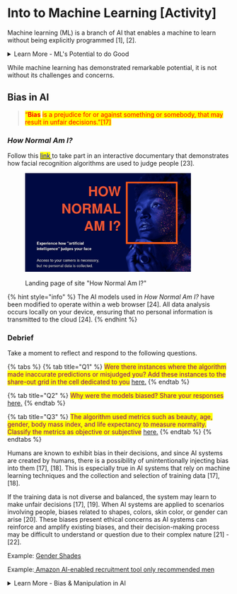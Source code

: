 # Into to Machine Learning \[Activity]

Machine learning (ML) is a branch of AI that enables a machine to learn without being explicitly programmed ​\[1]​, ​\[2]​.

<details>

<summary>Learn More - ML's Potential to do Good </summary>

Machine learning offers a wide range of benefits across various domains, such as: &#x20;

* **Data-driven insights:** Machine learning enables the analysis of complex data to extract valuable insights and patterns that may be difficult for humans to identify, leading to informed decision-making and improved outcomes ​\[3]​.

&#x20;           Example: [Augmented analytics](https://www.fastcompany.com/90848153/how-retailers-can-leverage-next-generation-business-intelligence-and-augmented-analytics-in-2023) &#x20;

* **Automation and efficiency:** Machine learning automates repetitive tasks, reducing manual effort and increasing productivity. It streamlines processes, leading to improved efficiency and cost savings ​\[4]​.&#x20;

&#x20;           Example: [Intelligent supply chains](https://www.supplychainbrain.com/blogs/1-think-tank/post/37343-building-intelligent-supply-chains-with-machine-learning)&#x20;

* **Enhanced accuracy and precision:** Machine learning algorithms excel at tasks such as image and speech recognition, natural language processing, and predictive analytics, leading to higher accuracy and precision in various applications ​\[5]​ - ​\[6]​.

&#x20;           Example: [Precision fermentation](https://www.foodingredientsfirst.com/news/live-green-leverages-ai-powered-precision-fermentation-to-replace-animal-based-and-artificial-ingredients.html)&#x20;

&#x20;           Example: [Precision farming](https://hellofuture.orange.com/en/precision-agriculture-ai-enters-the-field/)&#x20;

* **Personalized experiences:** Machine learning enables personalized recommendations and experiences by understanding individual preferences, improving user satisfaction, and driving customer loyalty ​\[7]​, ​\[8]​.

&#x20;           Example: [Personalized learning](https://hellofuture.orange.com/en/school-learning-and-ai-personalized-lessons-and-real-time-corrections/)&#x20;

* **Real-time fraud detection:** Machine learning algorithms can detect fraudulent activities by analyzing patterns and anomalies in transaction data, providing real-time fraud prevention and safeguarding financial systems​\[7]​, ​\[9]​.

&#x20;           Example: [Fraud detection](https://citylife.capetown/uncategorized/the-role-of-data-science-in-cybersecurity-and-fraud-detection/69236/) &#x20;

* **Advanced healthcare diagnostics:** Machine learning aids in early disease detection and diagnosis by analyzing medical records, imaging data, and genetic information, enabling timely intervention and improved patient outcomes ​\[13]​.

&#x20;           Example: [Rare Disease Diagnosis](https://healthitanalytics.com/news/machine-learning-approach-aims-to-optimize-rare-disease-diagnosis)&#x20;

&#x20;           Example: [Targeted Disease Treatment](https://www.news-medical.net/health/Machine-Learning-for-Targeted-Disease-Treatment.aspx)  &#x20;

* **Autonomous systems:** Machine learning plays a crucial role in autonomous vehicles, enabling object recognition, behavior prediction, and real-time decision-making for enhanced safety and efficiency ​​\[12]​.&#x20;

&#x20;           Example: [Self-driving cars](https://dataconomy.com/2022/12/28/artificial-intelligence-and-self-driving/)&#x20;

* **Predictive maintenance:** Machine learning can analyze sensor data to predict equipment failures and maintenance needs, helping businesses proactively address issues and minimize downtime \[13].&#x20;

&#x20;           Example: [Predicting disease in olive groves](https://hellofuture.orange.com/en/using-ai-to-predict-diseases-in-olive-groves/) &#x20;

&#x20;           Example: [Smart monitoring of industrial operations](https://hellofuture.orange.com/en/mastering-industrial-operations-thanks-to-smart-monitoring/)&#x20;

* **Improved customer service:** Machine learning-powered chatbots and virtual assistants can understand natural language queries, provide instant and personalized assistance, and enhance customer service experiences ​\[5]​, ​\[14]​.

&#x20;           Example: [Personalized customer experience](https://www.techopedia.com/ai-powered-personalization-how-machine-learning-is-transforming-customer-experience)&#x20;

* **Scientific advancements:** Machine learning contributes to scientific research by enabling data analysis, pattern recognition, and simulations, accelerating discoveries and breakthroughs in various fields ​\[15]​, ​\[16]​.

&#x20;           Example: [Accelerating discovery of new materials for 3D printing](https://www.labmanager.com/accelerating-the-discovery-of-new-materials-for-3d-printing-26892)&#x20;

&#x20;           Example: [Accelerating drug discovery](https://news.mit.edu/2023/speeding-drug-discovery-with-diffusion-generative-models-diffdock-0331) &#x20;

</details>

While machine learning has demonstrated remarkable potential, it is not without its challenges and concerns.&#x20;

## Bias in AI

> <mark style="color:red;">“</mark><mark style="color:red;">**Bias**</mark> <mark style="color:red;"></mark><mark style="color:red;">is a prejudice for or against something or somebody, that may result in unfair decisions.”\[17]</mark>

### _How Normal Am I?_

Follow this [<mark style="color:blue;">link</mark> ](https://www.hownormalami.eu/)to take part in an interactive documentary that demonstrates how facial recognition algorithms are used to judge people \[23].

<figure><img src="../.gitbook/assets/image (1).png" alt="Landing page of site &#x22;How normal am I&#x22;" width="375"><figcaption><p>Landing page of site "How Normal Am I?"</p></figcaption></figure>

{% hint style="info" %}
The AI models used in _How Normal Am I?_ have been modified to operate within a web browser \[24]. All data analysis occurs locally on your device, ensuring that no personal information is transmitted to the cloud \[24].
{% endhint %}

### Debrief

Take a moment to reflect and respond to the following questions.&#x20;

{% tabs %}
{% tab title="Q1" %}
<mark style="color:purple;">Were there instances where the algorithm made inaccurate predictions or misjudged you? Add these instances to the share-out grid in the cell dedicated to you</mark> [here.](https://jamboard.google.com/d/1hl8j9C71M-c26si500VDR7DIiD7zUTTF6JQb1cz\_iRQ/viewer?f=0)
{% endtab %}

{% tab title="Q2" %}
<mark style="color:purple;">Why were the models biased? Share your responses</mark> [here](https://jamboard.google.com/d/1hl8j9C71M-c26si500VDR7DIiD7zUTTF6JQb1cz\_iRQ/viewer?f=1)[.](https://jamboard.google.com/d/1hl8j9C71M-c26si500VDR7DIiD7zUTTF6JQb1cz\_iRQ/viewer?f=1)
{% endtab %}

{% tab title="Q3" %}
<mark style="color:purple;">The algorithm used metrics such as beauty, age, gender, body mass index, and life expectancy to measure normality. Classify the metrics as objective or subjective</mark> [here.](https://jamboard.google.com/d/1hl8j9C71M-c26si500VDR7DIiD7zUTTF6JQb1cz\_iRQ/viewer?f=2)
{% endtab %}
{% endtabs %}

Humans are known to exhibit bias in their decisions, and since AI systems are created by humans, there is a possibility of unintentionally injecting bias into them \[17], \[18]. This is especially true in AI systems that rely on machine learning techniques and the collection and selection of training data \[17], \[18].&#x20;

If the training data is not diverse and balanced, the system may learn to make unfair decisions \[17], \[19]. When AI systems are applied to scenarios involving people, biases related to shapes, colors, skin color, or gender can arise \[20]. These biases present ethical concerns as AI systems can reinforce and amplify existing biases, and their decision-making process may be difficult to understand or question due to their complex nature \[21] - \[22].  &#x20;

Example: [Gender Shades ](http://gendershades.org)&#x20;

Example:[ Amazon AI-enabled recruitment tool only recommended men](https://www.bbc.com/news/technology-45809919)&#x20;

<details>

<summary>Learn More - Bias &#x26; Manipulation in AI</summary>

How Normal Am I? was made by Tijmen Schep - an artist, technology critic, and privacy advocate - with the aim of provoking people to question the reliability of facial recognition systems and AI more broadly ​\[24]​. &#x20;

“If you have a low score, it might just be because the judgment of these algorithms is so dependent on how they were trained” - Tijmen Schep ​\[25]​&#x20;

### Bias &#x20;

The algorithms in the documentary classify and rate individuals based on the labelling of their training samples. Due to the manual labeling of training samples by individuals, the algorithms rely on subjective standards, making them susceptible to bias ​\[17]​, ​\[26]​. &#x20;

For example, the training for the beauty algorithm was done exclusively by Chinese students who assigned beauty scores based on the traits they personally deem are most attractive ​\[24]​. This subjective labelling process makes the beauty algorithm biased toward Chinese beauty standards ​\[24]​. &#x20;

Besides this obvious potential for bias, beauty cannot be based on objective norms as perceptions of it vary globally. Nevertheless, algorithms are being used to classify and compare people. Dating websites, for example, assign people beauty scores based on the photos they upload, and then match them with people who have the same beauty score ​\[24]​. &#x20;

The unjust implications of algorithms are not limited to the enforcement of subjective beauty standards. If the training data used to develop image or facial recognition models is biased or lacks diversity, it can lead to inaccurate and unfair results, disproportionately impacting certain demographic groups ​\[27]​. This can result in discriminatory practices in areas such as law enforcement, surveillance, and hiring processes, reinforcing existing social biases and inequities ​\[27]​. &#x20;

### Manipulation &#x20;

Facial recognition algorithms are not only susceptible to bias but also to manipulation. For example, the age algorithm in How Normal Am I? will falsely perceive an individual to be young if they shake their head ​\[24]​. Moreover, manipulating certain factors such as lighting can influence the beauty score, while raising eyebrows can result in a lower BMI score ​\[24]​. &#x20;

The potential for inaccurate predications has broader implications. [Facial recognition algorithms](http://gendershades.org/) have been known to exhibit high rates of false positives and false negatives, leading to wrongful identification and potential harm to innocent individuals.&#x20;

</details>

